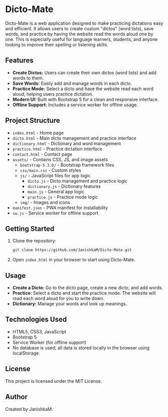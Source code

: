 # Dicto-Mate

Dicto-Mate is a web application designed to make practicing dictations easy and efficient. It allows users to create custom "dictos" (word lists), save words, and practice by having the website read the words aloud one by one. This is especially useful for language learners, students, and anyone looking to improve their spelling or listening skills.

## Features

- **Create Dictos:** Users can create their own dictos (word lists) and add words to them.
- **Save Words:** Easily add and manage words in each dicto.
- **Practice Mode:** Select a dicto and have the website read each word aloud, helping users practice dictation.
- **Modern UI:** Built with Bootstrap 5 for a clean and responsive interface.
- **Offline Support:** Includes a service worker for offline usage.

## Project Structure

- `index.html` - Home page
- `dicto.html` - Main dicto management and practice interface
- `dictionary.html` - Dictionary and word management
- `practice.html` - Practice dictation interface
- `contact.html` - Contact page
- `assets/` - Contains CSS, JS, and image assets
  - `bootstrap-5.3.0/` - Bootstrap framework files
  - `css/main.css` - Custom styles
  - `js/` - JavaScript files for app logic
    - `dicto.js` - Dicto management and practice logic
    - `dictionary.js` - Dictionary features
    - `main.js` - General app logic
    - `practice.js` - Practice mode logic
  - `img/` - Images and icons
- `manifest.json` - PWA manifest for installability
- `sw.js` - Service worker for offline support

## Getting Started

1. Clone the repository:
   ```sh
   git clone https://github.com/JanishkaM/Dicto-Mate.git
   ```
2. Open `index.html` in your browser to start using Dicto-Mate.

## Usage

- **Create a Dicto:** Go to the dicto page, create a new dicto, and add words.
- **Practice:** Select a dicto and start the practice mode. The website will read each word aloud for you to write down.
- **Dictionary:** Manage your words and look up meanings.


## Technologies Used

- HTML5, CSS3, JavaScript
- Bootstrap 5
- Service Worker (for offline support)
- No database is used; all data is stored locally in the browser using localStorage.

## License

This project is licensed under the MIT License.

## Author

Created by JanishkaM.
